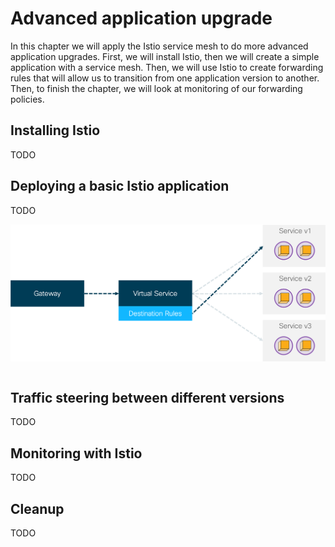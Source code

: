 # Advanced application upgrade
In this chapter we will apply the Istio service mesh to do more advanced application upgrades. First, we will install Istio, then we will create a simple application with a service mesh. Then, we will use Istio to create forwarding rules that will allow us to transition from one application version to another. Then, to finish the chapter, we will look at monitoring of our forwarding policies.

## Installing Istio
TODO

## Deploying a basic Istio application
TODO

![Istio Flow](img/istio_flow.png?raw=true "Istio Flow")


```yaml

```

## Traffic steering between different versions
TODO

## Monitoring with Istio
TODO

## Cleanup
TODO
